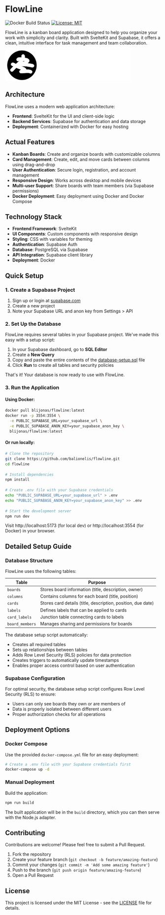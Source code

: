 # FlowLine

![Docker Build Status](https://github.com/balionelis/flowline/actions/workflows/docker-build.yml/badge.svg)
[![License: MIT](https://img.shields.io/badge/License-MIT-blue.svg)](LICENSE)

FlowLine is a kanban board application designed to help you organize your work with simplicity and clarity. Built with SvelteKit and Supabase, it offers a clean, intuitive interface for task management and team collaboration.

![FlowLine Banner](static/flowline-banner.png)

## Architecture

FlowLine uses a modern web application architecture:

- **Frontend**: SvelteKit for the UI and client-side logic
- **Backend Services**: Supabase for authentication and data storage
- **Deployment**: Containerized with Docker for easy hosting

## Actual Features

- **Kanban Boards**: Create and organize boards with customizable columns
- **Card Management**: Create, edit, and move cards between columns using drag-and-drop
- **User Authentication**: Secure login, registration, and account management
- **Responsive Design**: Works across desktop and mobile devices
- **Multi-user Support**: Share boards with team members (via Supabase permissions)
- **Docker Deployment**: Easy deployment using Docker and Docker Compose

## Technology Stack

- **Frontend Framework**: SvelteKit
- **UI Components**: Custom components with responsive design
- **Styling**: CSS with variables for theming
- **Authentication**: Supabase Auth
- **Database**: PostgreSQL via Supabase
- **API Integration**: Supabase client library
- **Deployment**: Docker

## Quick Setup

### 1. Create a Supabase Project

1. Sign up or login at [supabase.com](https://supabase.com)
2. Create a new project
3. Note your Supabase URL and anon key from Settings > API

### 2. Set Up the Database

FlowLine requires several tables in your Supabase project. We've made this easy with a setup script:

1. In your Supabase dashboard, go to **SQL Editor**
2. Create a **New Query**
3. Copy and paste the entire contents of the [database-setup.sql](./database-setup.sql) file
4. Click **Run** to create all tables and security policies

That's it! Your database is now ready to use with FlowLine.

### 3. Run the Application

#### Using Docker:

```bash
docker pull blijonas/flowline:latest
docker run -p 3554:3554 \
  -e PUBLIC_SUPABASE_URL=your_supabase_url \
  -e PUBLIC_SUPABASE_ANON_KEY=your_supabase_anon_key \
  blijonas/flowline:latest
```

#### Or run locally:

```bash
# Clone the repository
git clone https://github.com/balionelis/flowline.git
cd flowline

# Install dependencies
npm install

# Create .env file with your Supabase credentials
echo "PUBLIC_SUPABASE_URL=your_supabase_url" > .env
echo "PUBLIC_SUPABASE_ANON_KEY=your_supabase_anon_key" >> .env

# Start the development server
npm run dev
```

Visit http://localhost:5173 (for local dev) or http://localhost:3554 (for Docker) in your browser.

## Detailed Setup Guide

### Database Structure

FlowLine uses the following tables:

| Table | Purpose |
|-------|---------|
| `boards` | Stores board information (title, description, owner) |
| `columns` | Contains columns for each board (title, position) |
| `cards` | Stores card details (title, description, position, due date) |
| `labels` | Defines labels that can be applied to cards |
| `card_labels` | Junction table connecting cards to labels |
| `board_members` | Manages sharing and permissions for boards |

The database setup script automatically:
- Creates all required tables
- Sets up relationships between tables
- Adds Row Level Security (RLS) policies for data protection
- Creates triggers to automatically update timestamps
- Enables proper access control based on user authentication

### Supabase Configuration

For optimal security, the database setup script configures Row Level Security (RLS) to ensure:

- Users can only see boards they own or are members of
- Data is properly isolated between different users
- Proper authorization checks for all operations

## Deployment Options

### Docker Compose

Use the provided `docker-compose.yml` file for an easy deployment:

```bash
# Create a .env file with your Supabase credentials first
docker-compose up -d
```

### Manual Deployment

Build the application:

```bash
npm run build
```

The built application will be in the `build` directory, which you can then serve with the Node.js adapter.

## Contributing

Contributions are welcome! Please feel free to submit a Pull Request.

1. Fork the repository
2. Create your feature branch (`git checkout -b feature/amazing-feature`)
3. Commit your changes (`git commit -m 'Add some amazing feature'`)
4. Push to the branch (`git push origin feature/amazing-feature`)
5. Open a Pull Request

## License

This project is licensed under the MIT License - see the [LICENSE](LICENSE) file for details.
